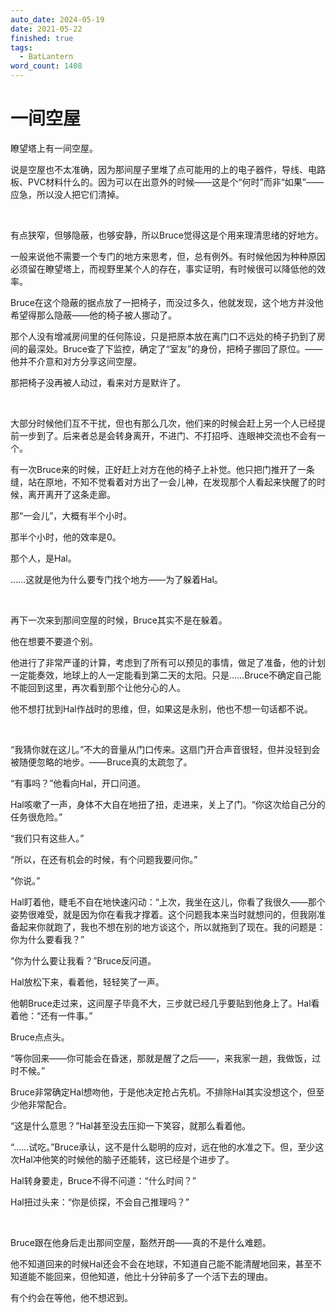 ```yaml
---
auto_date: 2024-05-19
date: 2021-05-22
finished: true
tags:
  - BatLantern
word_count: 1408
---
```


# 一间空屋

瞭望塔上有一间空屋。

说是空屋也不太准确，因为那间屋子里堆了点可能用的上的电子器件，导线、电路板、PVC材料什么的。因为可以在出意外的时候——这是个“何时”而非“如果”——应急，所以没人把它们清掉。

<br>

有点狭窄，但够隐蔽，也够安静，所以Bruce觉得这是个用来理清思绪的好地方。

一般来说他不需要一个专门的地方来思考，但，总有例外。有时候他因为种种原因必须留在瞭望塔上，而视野里某个人的存在，事实证明，有时候很可以降低他的效率。

Bruce在这个隐蔽的据点放了一把椅子，而没过多久，他就发现，这个地方并没他希望得那么隐蔽——他的椅子被人挪动了。

那个人没有增减房间里的任何陈设，只是把原本放在离门口不远处的椅子扔到了房间的最深处。Bruce查了下监控，确定了“室友”的身份，把椅子挪回了原位。——他并不介意和对方分享这间空屋。

那把椅子没再被人动过，看来对方是默许了。

<br>

大部分时候他们互不干扰，但也有那么几次，他们来的时候会赶上另一个人已经提前一步到了。后来者总是会转身离开，不进门、不打招呼、连眼神交流也不会有一个。

有一次Bruce来的时候，正好赶上对方在他的椅子上补觉。他只把门推开了一条缝，站在原地，不知不觉看着对方出了一会儿神，在发现那个人看起来快醒了的时候，离开离开了这条走廊。

那“一会儿”，大概有半个小时。

那半个小时，他的效率是0。

那个人，是Hal。

……这就是他为什么要专门找个地方——为了躲着Hal。

<br>

再下一次来到那间空屋的时候，Bruce其实不是在躲着。

他在想要不要道个别。

他进行了非常严谨的计算，考虑到了所有可以预见的事情，做足了准备，他的计划一定能奏效，地球上的人一定能看到第二天的太阳。只是……Bruce不确定自己能不能回到这里，再次看到那个让他分心的人。

他不想打扰到Hal作战时的思维，但，如果这是永别，他也不想一句话都不说。

<br>

“我猜你就在这儿。”不大的音量从门口传来。这扇门开合声音很轻，但并没轻到会被随便忽略的地步。——Bruce真的太疏忽了。

“有事吗？”他看向Hal，开口问道。

Hal咳嗽了一声，身体不大自在地扭了扭，走进来，关上了门。“你这次给自己分的任务很危险。”

“我们只有这些人。”

“所以，在还有机会的时候，有个问题我要问你。”

“你说。”

Hal盯着他，睫毛不自在地快速闪动：“上次，我坐在这儿，你看了我很久——那个姿势很难受，就是因为你在看我才撑着。这个问题我本来当时就想问的，但我刚准备起来你就跑了，我也不想在别的地方谈这个，所以就拖到了现在。我的问题是：你为什么要看我？”

“你为什么要让我看？”Bruce反问道。

Hal放松下来，看着他，轻轻笑了一声。

他朝Bruce走过来，这间屋子毕竟不大，三步就已经几乎要贴到他身上了。Hal看着他：“还有一件事。”

Bruce点点头。

“等你回来——你可能会在昏迷，那就是醒了之后——，来我家一趟，我做饭，过时不候。”

Bruce非常确定Hal想吻他，于是他决定抢占先机。不排除Hal其实没想这个，但至少他非常配合。

“这是什么意思？”Hal甚至没去压抑一下笑容，就那么看着他。

“……试吃。”Bruce承认，这不是什么聪明的应对，远在他的水准之下。但，至少这次Hal冲他笑的时候他的脑子还能转，这已经是个进步了。

Hal转身要走，Bruce不得不问道：“什么时间？”

Hal扭过头来：“你是侦探，不会自己推理吗？”

<br>

Bruce跟在他身后走出那间空屋，豁然开朗——真的不是什么难题。

他不知道回来的时候Hal还会不会在地球，不知道自己能不能清醒地回来，甚至不知道能不能回来，但他知道，他比十分钟前多了一个活下去的理由。

有个约会在等他，他不想迟到。
